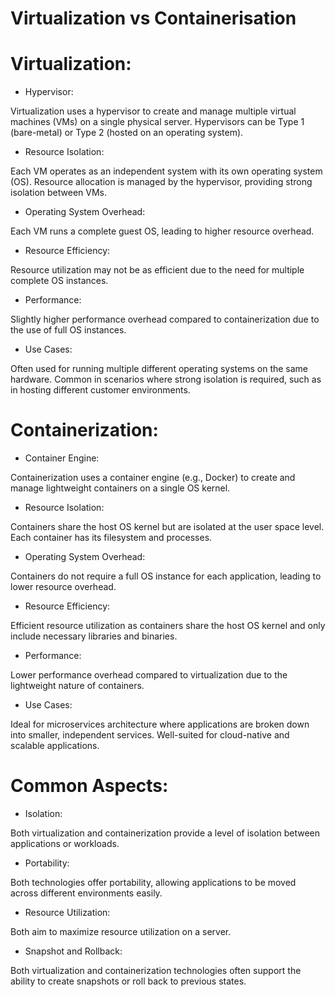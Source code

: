 # Virtualization vs Containerisation


# Virtualization:

- Hypervisor:

Virtualization uses a hypervisor to create and manage multiple virtual machines (VMs) on a single physical server.
Hypervisors can be Type 1 (bare-metal) or Type 2 (hosted on an operating system).

- Resource Isolation:

Each VM operates as an independent system with its own operating system (OS).
Resource allocation is managed by the hypervisor, providing strong isolation between VMs.

- Operating System Overhead:

Each VM runs a complete guest OS, leading to higher resource overhead.

- Resource Efficiency:

Resource utilization may not be as efficient due to the need for multiple complete OS instances.

- Performance:

Slightly higher performance overhead compared to containerization due to the use of full OS instances.

- Use Cases:

Often used for running multiple different operating systems on the same hardware.
Common in scenarios where strong isolation is required, such as in hosting different customer environments.

# Containerization:

- Container Engine:

Containerization uses a container engine (e.g., Docker) to create and manage lightweight containers on a single OS kernel.

- Resource Isolation:

Containers share the host OS kernel but are isolated at the user space level.
Each container has its filesystem and processes.

- Operating System Overhead:

Containers do not require a full OS instance for each application, leading to lower resource overhead.

- Resource Efficiency:

Efficient resource utilization as containers share the host OS kernel and only include necessary libraries and binaries.

- Performance:

Lower performance overhead compared to virtualization due to the lightweight nature of containers.

- Use Cases:

Ideal for microservices architecture where applications are broken down into smaller, independent services.
Well-suited for cloud-native and scalable applications.

# Common Aspects:

- Isolation:

Both virtualization and containerization provide a level of isolation between applications or workloads.

- Portability:

Both technologies offer portability, allowing applications to be moved across different environments easily.

- Resource Utilization:

Both aim to maximize resource utilization on a server.

- Snapshot and Rollback:

Both virtualization and containerization technologies often support the ability to create snapshots or roll back to previous states.